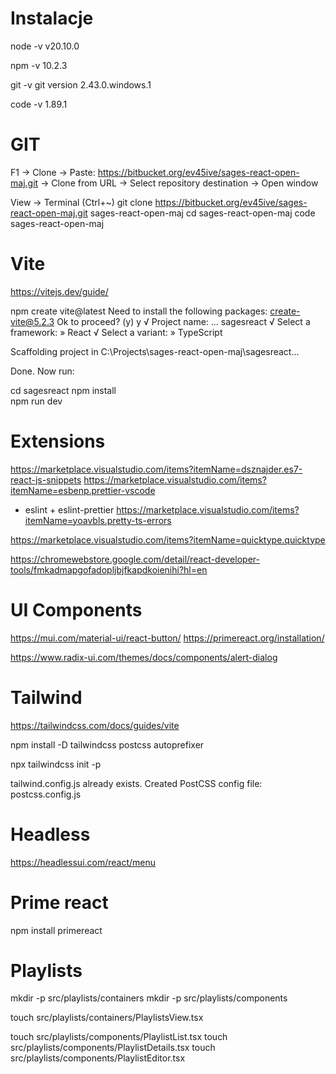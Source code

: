 # Instalacje 
node -v 
v20.10.0

npm -v 
10.2.3

git -v
git version 2.43.0.windows.1

code -v
1.89.1

# GIT
F1 -> Clone -> Paste: 
https://bitbucket.org/ev45ive/sages-react-open-maj.git 
-> Clone from URL -> Select repository destination -> Open window


View -> Terminal (Ctrl+~)
git clone https://bitbucket.org/ev45ive/sages-react-open-maj.git sages-react-open-maj
cd sages-react-open-maj
code sages-react-open-maj

# Vite
https://vitejs.dev/guide/

 npm create vite@latest
Need to install the following packages:
create-vite@5.2.3
Ok to proceed? (y) y
√ Project name: ... sagesreact
√ Select a framework: » React
√ Select a variant: » TypeScript

Scaffolding project in C:\Projects\sages-react-open-maj\sagesreact...

Done. Now run:

  cd sagesreact
  npm install  
  npm run dev  

# Extensions
https://marketplace.visualstudio.com/items?itemName=dsznajder.es7-react-js-snippets
https://marketplace.visualstudio.com/items?itemName=esbenp.prettier-vscode 
+ eslint + eslint-prettier
https://marketplace.visualstudio.com/items?itemName=yoavbls.pretty-ts-errors

https://marketplace.visualstudio.com/items?itemName=quicktype.quicktype

https://chromewebstore.google.com/detail/react-developer-tools/fmkadmapgofadopljbjfkapdkoienihi?hl=en

# UI Components
https://mui.com/material-ui/react-button/
https://primereact.org/installation/ 

https://www.radix-ui.com/themes/docs/components/alert-dialog

# Tailwind
https://tailwindcss.com/docs/guides/vite

npm install -D tailwindcss postcss autoprefixer

npx tailwindcss init -p

tailwind.config.js already exists.
Created PostCSS config file: postcss.config.js

# Headless
https://headlessui.com/react/menu

# Prime react
npm install primereact

# Playlists

mkdir -p src/playlists/containers
mkdir -p src/playlists/components 

touch src/playlists/containers/PlaylistsView.tsx

touch src/playlists/components/PlaylistList.tsx
touch src/playlists/components/PlaylistDetails.tsx
touch src/playlists/components/PlaylistEditor.tsx